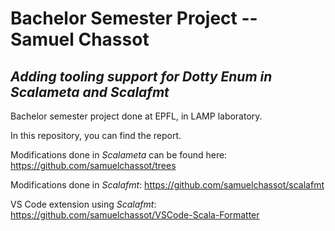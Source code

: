 # Bachelor Semester Project -- Samuel Chassot
## *Adding tooling support for Dotty Enum in Scalameta and Scalafmt*
Bachelor semester project done at EPFL, in LAMP laboratory.

In this repository, you can find the report.

Modifications done in *Scalameta* can be found here:
https://github.com/samuelchassot/trees

Modifications done in *Scalafmt*:
https://github.com/samuelchassot/scalafmt

VS Code extension using *Scalafmt*:
https://github.com/samuelchassot/VSCode-Scala-Formatter
